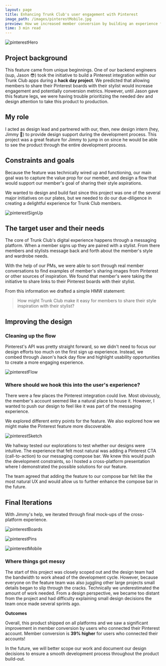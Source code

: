 ```yaml
---
layout: page
title: Enhancing Trunk Club's user engagement with Pinterest
image_path: /images/pinterestMobile.jpg
preview: How we increased member conversion by building an experience for members to share their style aspirations.
time: 3 min read
---
```


![pinterestHero](/images/pinterestHero.jpg)

## Project background

This feature came from unique beginnings. One of our backend engineers (sup, Jason 😎) took the initiative to build a Pinterest integration within our Trunk Club apps during a **hack day project**. We predicted that allowing members to share their Pinterest boards with their stylist would increase engagement and potentially conversion metrics. However, until Jason gave this feature legs, we were having trouble prioritizing the needed dev and design attention to take this product to production.

## My role

I acted as design lead and partnered with our, then, new design intern (hey, Jimmy 🤗) to provide design support during the development process. This project was a great feature for Jimmy to jump in on since he would be able to see the product through the entire development process.

## Constraints and goals

Because the feature was technically wired up and functioning, our main goal was to capture the value prop for our member, and design a flow that would support our member's goal of sharing their style aspirations.

 We wanted to design and build fast since this project was one of the several major initiatives on our plates, but we needed to do our due-diligence in creating a delightful experience for Trunk Club members.

![pinterestSignUp](/images/pinterestSignUp.png)



## The target user and their needs

The core of Trunk Club's digital experience happens through a messaging platform. When a member signs up they are paired with a stylist. From there members and stylists message back and forth about the member's style and wardrobe needs.

With the help of our PMs, we were able to sort through real member conversations to find examples of member's sharing images from Pinterest or other sources of inspiration. We found that member's were taking the initiative to share links to their Pinterest boards with their stylist.

From this information we drafted a simple HMW statement:

> How might Trunk Club make it easy for members to share their style inspiration with their stylist?



## Improving the design

### Cleaning up the flow

Pinterest's API was pretty straight forward, so we didn't need to focus our design efforts too much on the first sign up experience. Instead, we combed through Jason's hack day flow and highlight usability opportunities to create a more engaging experience.

![pinterestFlow](/images/pinterestFlow.png)



### Where should we hook this into the user's experience?

There were a few places the Pinterest integration could live. Most obviously, the member's account seemed like a natural place to house it. However, I wanted to push our design to feel like it was part of the messaging experience.

We explored different entry points for the feature. We also explored how we might make the Pinterest feature more discoverable.

![pinterestSketch](/images/pinterestSketch.png)

We hallway tested our explorations to test whether our designs were intuitive. The experience that felt most natural was adding a Pinterest CTA (call-to-action) to our messaging compose bar. We knew this would push the development constraints, so I hosted a cross-platform presentation where I demonstrated the possible solutions for our feature.

The team agreed that adding the feature to our compose bar felt like the most natural UX and would allow us to further enhance the compose bar in the future.



## Final Iterations

With Jimmy's help, we iterated through final mock-ups of the cross-platform experience.

![pinterestBoards](/images/pinterestBoards.jpg)

![pinterestPins](/images/pinterestPins.jpg)

![pinterestMobile](/images/pinterestMobile.jpg)



### Where things got messy

The start of this project was closely scoped out and the design team had the bandwidth to work ahead of the development cycle. However, because everyone on the feature team was also juggling other large projects small details began to slip through the cracks. Technically we underestimated the amount of work needed. From a design perspective, we became too distant from the project and had difficulty explaining small design decisions the team once made several sprints ago.



**Outcomes**

Overall, this product shipped on all platforms and we saw a significant improvement in member conversion by users who connected their Pinterest account. Member conversion is **39% higher** for users who connected their accounts!

In the future, we will better scope our work and document our design decisions to ensure a smooth development process throughout the product build-out.
